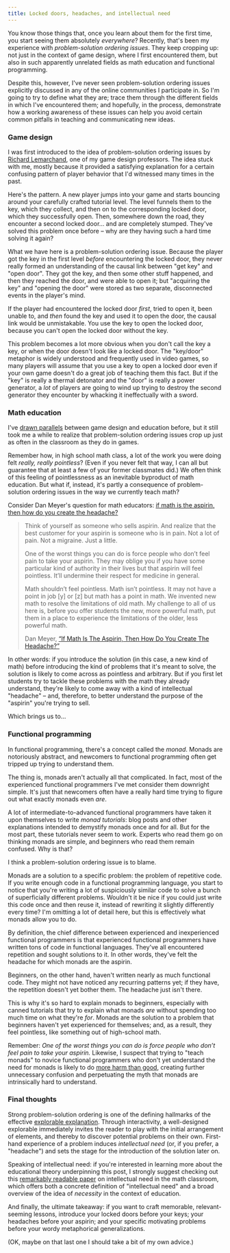```yaml
---
title: Locked doors, headaches, and intellectual need
---
```


You know those things that, once you learn about them for the first time, you start seeing them absolutely *everywhere*? Recently, that's been my experience with *problem-solution ordering issues*. They keep cropping up: not just in the context of game design, where I first encountered them, but also in such apparently unrelated fields as math education and functional programming.

Despite this, however, I've never seen problem-solution ordering issues explicitly discussed in any of the online communities I participate in. So I'm going to try to define what they are; trace them through the different fields in which I've encountered them; and hopefully, in the process, demonstrate how a working awareness of these issues can help you avoid certain common pitfalls in teaching and communicating new ideas.

### Game design

I was first introduced to the idea of problem-solution ordering issues by [Richard Lemarchand](https://twitter.com/rich_lem), one of my game design professors. The idea stuck with me, mostly because it provided a satisfying explanation for a certain confusing pattern of player behavior that I'd witnessed many times in the past.

Here's the pattern. A new player jumps into your game and starts bouncing around your carefully crafted tutorial level. The level funnels them to the key, which they collect, and then on to the corresponding locked door, which they successfully open. Then, somewhere down the road, they encounter a second locked door... and are completely stumped. They've solved this problem once before – why are they having such a hard time solving it again?

What we have here is a problem-solution ordering issue. Because the player got the key in the first level *before* encountering the locked door, they never really formed an understanding of the causal link between "get key" and "open door". They got the key, and then some other stuff happened, and then they reached the door, and were able to open it; but "acquiring the key" and "opening the door" were stored as two separate, disconnected events in the player's mind.

If the player had encountered the locked door *first*, tried to open it, been unable to, and *then* found the key and used it to open the door, the causal link would be unmistakable. You use the key to open the locked door, because you can't open the locked door without the key.

This problem becomes a lot more obvious when you don't call the key a key, or when the door doesn't look like a locked door. The "key/door" metaphor is widely understood and frequently used in video games, so many players will assume that you use a key to open a locked door even if your own game doesn't do a great job of teaching them this fact. But if the "key" is really a thermal detonator and the "door" is really a power generator, a *lot* of players are going to wind up trying to destroy the second generator they encounter by whacking it ineffectually with a sword.

### Math education

I've [drawn parallels](/blog/why-affording-play) between game design and education before, but it still took me a while to realize that problem-solution ordering issues crop up just as often in the classroom as they do in games.

Remember how, in high school math class, a lot of the work you were doing felt *really, really pointless*? (Even if you never felt that way, I can all but guarantee that at least a few of your former classmates did.) We often think of this feeling of pointlessness as an inevitable byproduct of math education. But what if, instead, it's partly a consequence of problem-solution ordering issues in the way we currently teach math?

Consider Dan Meyer's question for math educators: [if math is the aspirin, then how do you create the headache?](http://blog.mrmeyer.com/2015/if-math-is-the-aspirin-then-how-do-you-create-the-headache/)

> Think of yourself as someone who sells aspirin. And realize that the best customer for your aspirin is someone who is in pain. Not a lot of pain. Not a migraine. Just a little.
>
> One of the worst things you can do is force people who don’t feel pain to take your aspirin. They may oblige you if you have some particular kind of authority in their lives but that aspirin will feel pointless. It’ll undermine their respect for medicine in general.
>
> Math shouldn’t feel pointless. Math isn’t pointless. It may not have a point in job [y] or [z] but math has a point in math. We invented new math to resolve the limitations of old math. My challenge to all of us here is, before you offer students the new, more powerful math, put them in a place to experience the limitations of the older, less powerful math.
>
> <footer>Dan Meyer, <a href="http://blog.mrmeyer.com/2015/if-math-is-the-aspirin-then-how-do-you-create-the-headache/">“If Math Is The Aspirin, Then How Do You Create The Headache?”</a></footer>

In other words: if you introduce the solution (in this case, a new kind of math) before introducing the kind of problems that it's meant to solve, the solution is likely to come across as pointless and arbitrary. But if you first let students try to tackle these problems with the math they already understand, they're likely to come away with a kind of intellectual "headache" – and, therefore, to better understand the purpose of the "aspirin" you're trying to sell.

Which brings us to...

### Functional programming

In functional programming, there's a concept called the *monad*. Monads are notoriously abstract, and newcomers to functional programming often get tripped up trying to understand them.

The thing is, monads aren't actually all that complicated. In fact, most of the experienced functional programmers I've met consider them downright simple. It's just that newcomers often have a really hard time trying to figure out what exactly monads even *are*.

A lot of intermediate-to-advanced functional programmers have taken it upon themselves to write *monad tutorials*: blog posts and other explanations intended to demystify monads once and for all. But for the most part, these tutorials never seem to work. Experts who read them go on thinking monads are simple, and beginners who read them remain confused. Why is that?

I think a problem-solution ordering issue is to blame.

Monads are a solution to a specific problem: the problem of repetitive code. If you write enough code in a functional programming language, you start to notice that you're writing a lot of suspiciously similar code to solve a bunch of superficially different problems. Wouldn't it be nice if you could just write this code once and then reuse it, instead of rewriting it slightly differently every time? I'm omitting a lot of detail here, but this is effectively what monads allow you to do.

By definition, the chief difference between experienced and inexperienced functional programmers is that experienced functional programmers have written tons of code in functional languages. They've all encountered repetition and sought solutions to it. In other words, they've felt the headache for which monads are the aspirin.

Beginners, on the other hand, haven't written nearly as much functional code. They might not have noticed any recurring patterns yet; if they have, the repetition doesn't yet bother them. The headache just isn't there.

This is why it's so hard to explain monads to beginners, especially with canned tutorials that try to explain what monads *are* without spending too much time on what they're *for*. Monads are the solution to a problem that beginners haven't yet experienced for themselves; and, as a result, they feel pointless, like something out of high-school math.

Remember: *One of the worst things you can do is force people who don’t feel pain to take your aspirin.* Likewise, I suspect that trying to "teach monads" to novice functional programmers who don't yet understand the need for monads is likely to do [more harm than good](https://byorgey.wordpress.com/2009/01/12/abstraction-intuition-and-the-monad-tutorial-fallacy/), creating further unnecessary confusion and perpetuating the myth that monads are intrinsically hard to understand.

### Final thoughts

Strong problem-solution ordering is one of the defining hallmarks of the effective [explorable explanation](http://explorableexplanations.com/). Through interactivity, a well-designed explorable immediately invites the reader to play with the initial arrangement of elements, and thereby to discover potential problems on their own. First-hand experience of a problem induces *intellectual need* (or, if you prefer, a "headache") and sets the stage for the introduction of the solution later on.

Speaking of intellectual need: if you're interested in learning more about the educational theory underpinning this post, I strongly suggest checking out this [remarkably readable paper](http://math.ucsd.edu/~jrabin/publications/ProblemFreeActivity.pdf) on intellectual need in the math classroom, which offers both a concrete definition of "intellectual need" and a broad overview of the idea of *necessity* in the context of education.

And finally, the ultimate takeaway: if you want to craft memorable, relevant-seeming lessons, introduce your locked doors before your keys; your headaches before your aspirin; and your specific motivating problems before your wordy metaphorical generalizations.

(OK, maybe on that last one I should take a bit of my own advice.)
